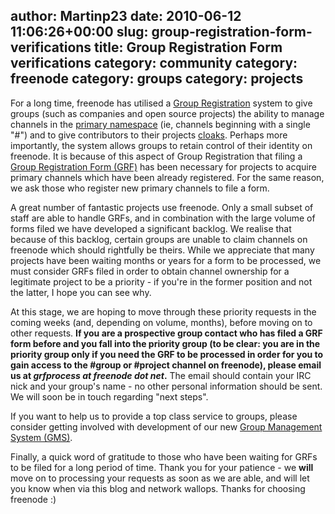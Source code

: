 author: Martinp23
date: 2010-06-12 11:06:26+00:00
slug: group-registration-form-verifications
title: Group Registration Form verifications
category: community
category: freenode
category: groups
category: projects
---
For a long time, freenode has utilised a [Group Registration](http://freenode.net/group_registration.shtml) system to give groups (such as companies and open source projects) the ability to manage channels in the [primary namespace](http://freenode.net/policy.shtml#channelnaming) (ie, channels beginning with a single "#") and to give contributors to their projects [cloaks](http://freenode.net/faq.shtml#cloaks). Perhaps more importantly, the system allows groups to retain control of their identity on freenode. It is because of this aspect of Group Registration that filing a [Group Registration Form (GRF)](http://freenode.net/group_registration_form.php) has been necessary for projects to acquire primary channels which have been already registered. For the same reason, we ask those who register new primary channels to file a form.

A great number of fantastic projects use freenode. Only a small subset of staff are able to handle GRFs, and in combination with the large volume of forms filed we have developed a significant backlog. We realise that because of this backlog, certain groups are unable to claim channels on freenode which should rightfully be theirs. While we appreciate that many projects have been waiting months or years for a form to be processed, we must consider GRFs filed in order to obtain channel ownership for a legitimate project to be a priority - if you're in the former position and not the latter, I hope you can see why.

At this stage, we are hoping to move through these priority requests in the coming weeks (and, depending on volume, months), before moving on to other requests. **If you are a prospective group contact who has filed a GRF form before and you fall into the priority group (to be clear: you are in the priority group only if you need the GRF to be processed in order for you to gain access to the #group or #project channel on freenode), please email us at **_**grfprocess at freenode dot net**_**.** The email should contain your IRC nick and your group's name - no other personal information should be sent. We will soon be in touch regarding "next steps".

If you want to help us to provide a top class service to groups, please consider getting involved with development of our new [Group Management System (GMS)](http://freenode.net/gms.shtml).

Finally, a quick word of gratitude to those who have been waiting for GRFs to be filed for a long period of time. Thank you for your patience - we **will** move on to processing your requests as soon as we are able, and will let you know when via this blog and network wallops. Thanks for choosing freenode :)

